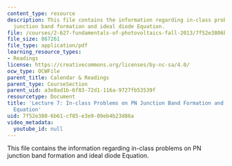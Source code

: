 ```yaml
---
content_type: resource
description: This file contains the information regarding in-class problems on PN
  junction band formation and ideal diode Equation.
file: /courses/2-627-fundamentals-of-photovoltaics-fall-2013/7f52e3806b61cf85e3e909eb4b23d86a_MIT2_627F13_lec07_prob.pdf
file_size: 867261
file_type: application/pdf
learning_resource_types:
- Readings
license: https://creativecommons.org/licenses/by-nc-sa/4.0/
ocw_type: OCWFile
parent_title: Calendar & Readings
parent_type: CourseSection
parent_uid: a3e8ad1b-6f83-72d1-116a-9727fb53539f
resourcetype: Document
title: 'Lecture 7: In-class Problems on PN Junction Band Formation and Ideal Diode
  Equation'
uid: 7f52e380-6b61-cf85-e3e9-09eb4b23d86a
video_metadata:
  youtube_id: null
---
```

This file contains the information regarding in-class problems on PN junction band formation and ideal diode Equation.